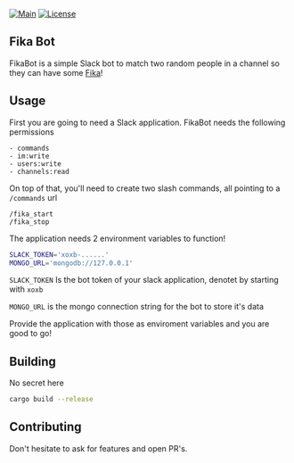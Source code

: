 [![Main](https://github.com/sousandrei/fika_bot/actions/workflows/main.yaml/badge.svg)](https://github.com/sousandrei/fika_bot/actions/workflows/main.yaml)
[![License](https://img.shields.io/badge/license-MIT-blue.svg)](https://opensource.org/licenses/MIT)

## Fika Bot

FikaBot is a simple Slack bot to match two random people in a channel so they can have some [Fika](https://sweden.se/culture-traditions/fika)!

## Usage

First you are going to need a Slack application. FikaBot needs the following permissions

```
- commands
- im:write
- users:write
- channels:read
```

On top of that, you'll need to create two slash commands, all pointing to a `/commands` url

```
/fika_start
/fika_stop
```

The application needs 2 environment variables to function!

```sh
SLACK_TOKEN='xoxb-......'
MONGO_URL='mongodb://127.0.0.1'
```

`SLACK_TOKEN` Is the bot token of your slack application, denotet by starting with `xoxb`

`MONGO_URL` is the mongo connection string for the bot to store it's data

Provide the application with those as enviroment variables and you are good to go!

## Building

No secret here

```bash
cargo build --release
```

## Contributing

Don't hesitate to ask for features and open PR's.
